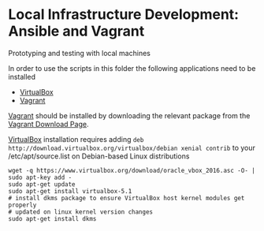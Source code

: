 # Local Infrastructure Development: Ansible and Vagrant
Prototyping and testing with local machines

In order to use the scripts in this folder the following applications need to be installed
* [VirtualBox]
* [Vagrant]

[Vagrant] should be installed by downloading the relevant package from the [Vagrant Download Page](https://www.vagrantup.com/downloads.html).

[VirtualBox] installation requires adding `deb http://download.virtualbox.org/virtualbox/debian xenial contrib` to your /etc/apt/source.list on Debian-based Linux distributions

```
wget -q https://www.virtualbox.org/download/oracle_vbox_2016.asc -O- | sudo apt-key add -
sudo apt-get update
sudo apt-get install virtualbox-5.1
# install dkms package to ensure VirtualBox host kernel modules get properly 
# updated on linux kernel version changes
sudo apt-get install dkms
```

[Vagrant]: https://www.vagrantup.com
[VirtualBox]: https://www.virtualbox.org/
